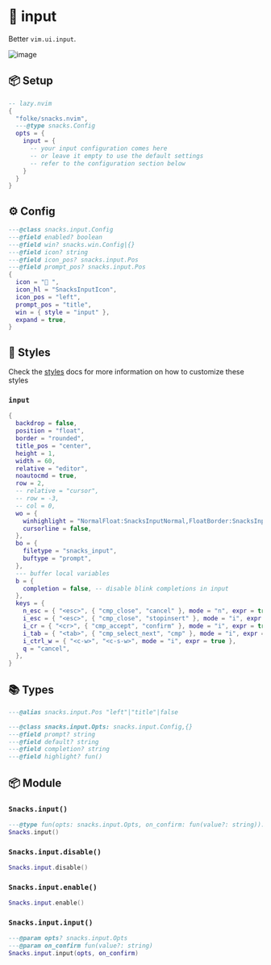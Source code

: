 # 🍿 input

Better `vim.ui.input`.

![image](https://github.com/user-attachments/assets/f7579302-bea1-4f1c-8b3b-723c3f4ca04b)

<!-- docgen -->

## 📦 Setup

```lua
-- lazy.nvim
{
  "folke/snacks.nvim",
  ---@type snacks.Config
  opts = {
    input = {
      -- your input configuration comes here
      -- or leave it empty to use the default settings
      -- refer to the configuration section below
    }
  }
}
```

## ⚙️ Config

```lua
---@class snacks.input.Config
---@field enabled? boolean
---@field win? snacks.win.Config|{}
---@field icon? string
---@field icon_pos? snacks.input.Pos
---@field prompt_pos? snacks.input.Pos
{
  icon = " ",
  icon_hl = "SnacksInputIcon",
  icon_pos = "left",
  prompt_pos = "title",
  win = { style = "input" },
  expand = true,
}
```

## 🎨 Styles

Check the [styles](https://github.com/folke/snacks.nvim/blob/main/docs/styles.md)
docs for more information on how to customize these styles

### `input`

```lua
{
  backdrop = false,
  position = "float",
  border = "rounded",
  title_pos = "center",
  height = 1,
  width = 60,
  relative = "editor",
  noautocmd = true,
  row = 2,
  -- relative = "cursor",
  -- row = -3,
  -- col = 0,
  wo = {
    winhighlight = "NormalFloat:SnacksInputNormal,FloatBorder:SnacksInputBorder,FloatTitle:SnacksInputTitle",
    cursorline = false,
  },
  bo = {
    filetype = "snacks_input",
    buftype = "prompt",
  },
  --- buffer local variables
  b = {
    completion = false, -- disable blink completions in input
  },
  keys = {
    n_esc = { "<esc>", { "cmp_close", "cancel" }, mode = "n", expr = true },
    i_esc = { "<esc>", { "cmp_close", "stopinsert" }, mode = "i", expr = true },
    i_cr = { "<cr>", { "cmp_accept", "confirm" }, mode = "i", expr = true },
    i_tab = { "<tab>", { "cmp_select_next", "cmp" }, mode = "i", expr = true },
    i_ctrl_w = { "<c-w>", "<c-s-w>", mode = "i", expr = true },
    q = "cancel",
  },
}
```

## 📚 Types

```lua
---@alias snacks.input.Pos "left"|"title"|false
```

```lua
---@class snacks.input.Opts: snacks.input.Config,{}
---@field prompt? string
---@field default? string
---@field completion? string
---@field highlight? fun()
```

## 📦 Module

### `Snacks.input()`

```lua
---@type fun(opts: snacks.input.Opts, on_confirm: fun(value?: string)): snacks.win
Snacks.input()
```

### `Snacks.input.disable()`

```lua
Snacks.input.disable()
```

### `Snacks.input.enable()`

```lua
Snacks.input.enable()
```

### `Snacks.input.input()`

```lua
---@param opts? snacks.input.Opts
---@param on_confirm fun(value?: string)
Snacks.input.input(opts, on_confirm)
```
